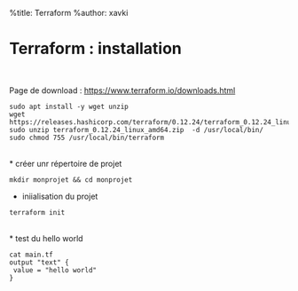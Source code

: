 %title: Terraform
%author: xavki


# Terraform : installation


<br>

Page de download : https://www.terraform.io/downloads.html

```
sudo apt install -y wget unzip
wget https://releases.hashicorp.com/terraform/0.12.24/terraform_0.12.24_linux_amd64.zip
sudo unzip terraform_0.12.24_linux_amd64.zip  -d /usr/local/bin/
sudo chmod 755 /usr/local/bin/terraform
```

<br>
* créer unr répertoire de projet

```
mkdir monprojet && cd monprojet
```

* iniialisation du projet

```
terraform init
```

<br>
* test du hello world

```
cat main.tf
output "text" {
 value = "hello world"
}
```

